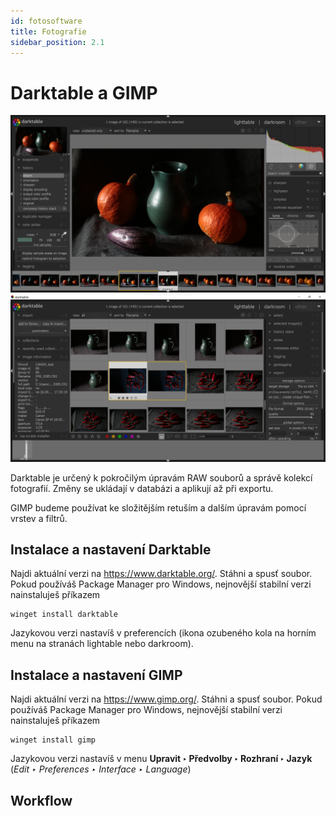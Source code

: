 ```yaml
---
id: fotosoftware
title: Fotografie
sidebar_position: 2.1
---
```


# Darktable a GIMP
![image](./images/darktable-screen.png)
![image](./images/darktable-lightable.png)

Darktable je určený k pokročilým úpravám RAW souborů a správě kolekcí fotografií. Změny se ukládají v databázi a aplikují až při exportu.

GIMP budeme používat ke složitějším retuším a dalším úpravám pomocí vrstev a filtrů.

## Instalace a nastavení Darktable
Najdi aktuální verzi na https://www.darktable.org/. Stáhni a spusť soubor.  Pokud používáš Package Manager pro Windows, nejnovější stabilní verzi nainstaluješ příkazem

```
winget install darktable
```
Jazykovou verzi nastavíš v preferencích (ikona ozubeného kola na horním menu na stranách lightable nebo darkroom).

## Instalace a nastavení GIMP
Najdi aktuální verzi na https://www.gimp.org/. Stáhni a spusť soubor.  Pokud používáš Package Manager pro Windows, nejnovější stabilní verzi nainstaluješ příkazem

```
winget install gimp
```
Jazykovou verzi nastavíš v menu **Upravit ‣ Předvolby ‣ Rozhraní ‣ Jazyk** (*Edit ‣ Preferences ‣ Interface ‣ Language*)

## Workflow
